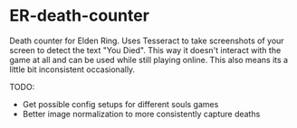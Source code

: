 # ER-death-counter
Death counter for Elden Ring. Uses Tesseract to take screenshots of your screen to detect the text "You Died". This way it doesn't interact with the game at all and can be used while still playing online.
This also means its a little bit inconsistent occasionally.

TODO:
- Get possible config setups for different souls games
- Better image normalization to more consistently capture deaths
